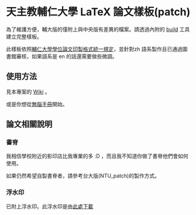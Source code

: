 # 天主教輔仁大學 LaTeX 論文樣板(patch)

為了維護方便，輔大版的僅附上與中央版有差異的檔案。請透過內附的 [build](https://github.com/sppmg/TW_Thesis_Template/wiki/%E7%84%A1%E8%85%A6%E6%89%8B%E5%86%8A#patch-%E7%89%88%E5%BB%BA%E7%AB%8B%E6%96%B9%E6%B3%95) 工具建立完整樣板。

此樣板依照[輔仁大學學位論文印製格式統一規定](http://docs.academic.fju.edu.tw/edulaw/學位論文印製格式統一規定.pdf)，並針對zh 語系製作且已通過圖書館審核，如果語系是 en 的話還需要做些微調。

## 使用方法
見本專案的 [Wiki](https://github.com/sppmg/TW_Thesis_Template/wiki) 。

或是你想從[無腦手冊](https://github.com/sppmg/TW_Thesis_Template/wiki/%E7%84%A1%E8%85%A6%E6%89%8B%E5%86%8A)開始。

## 論文相關說明

### 書脊
我相信學校附近的影印店比我專業的多 :D ，而且我不知道你做了書脊他們會如何使用。

如果仍然希望自製書脊者，請參考台大版(NTU_patch)的製作方式。

### 浮水印

已附上浮水印。此浮水印是由[此處下載](http://web.lib.fju.edu.tw/chi/sites/default/files/image/watermark.jpg)

